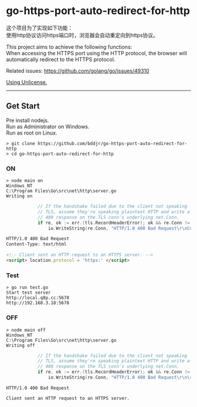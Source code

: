 # go-https-port-auto-redirect-for-http

这个项目为了实现如下功能：  
使用http协议访问https端口时，浏览器会自动重定向到https协议。  

This project aims to achieve the following functions:  
When accessing the HTTPS port using the HTTP protocol, the browser will automatically redirect to the HTTPS protocol.  

Related issues: <https://github.com/golang/go/issues/49310>

[Using Unlicense.](https://unlicense.org/)

***
## Get Start
Pre install nodejs.  
Run as Administrator on Windows.  
Run as root on Linux.  

```
> git clone https://github.com/bddjr/go-https-port-auto-redirect-for-http
> cd go-https-port-auto-redirect-for-http
```


### ON
```
> node main on
Windows_NT
C:\Program Files\Go\src\net\http\server.go
Writing on
```
```go
			// If the handshake failed due to the client not speaking
			// TLS, assume they're speaking plaintext HTTP and write a
			// 400 response on the TLS conn's underlying net.Conn.
			if re, ok := err.(tls.RecordHeaderError); ok && re.Conn != nil && tlsRecordHeaderLooksLikeHTTP(re.RecordHeader) {
				io.WriteString(re.Conn, "HTTP/1.0 400 Bad Request\r\nContent-Type: text/html\r\n\r\n<!-- Client sent an HTTP request to an HTTPS server. -->\n<script> location.protocol = 'https:' </script>\n")
```
```html
HTTP/1.0 400 Bad Request
Content-Type: text/html

<!-- Client sent an HTTP request to an HTTPS server. -->
<script> location.protocol = 'https:' </script>
```


### Test
```
> go run test.go
Start test server
http://local.q8p.cc:5678
http://192.168.3.18:5678
```


### OFF
```
> node main off
Windows_NT
C:\Program Files\Go\src\net\http\server.go
Writing off
```
```go
			// If the handshake failed due to the client not speaking
			// TLS, assume they're speaking plaintext HTTP and write a
			// 400 response on the TLS conn's underlying net.Conn.
			if re, ok := err.(tls.RecordHeaderError); ok && re.Conn != nil && tlsRecordHeaderLooksLikeHTTP(re.RecordHeader) {
				io.WriteString(re.Conn, "HTTP/1.0 400 Bad Request\r\n\r\nClient sent an HTTP request to an HTTPS server.\n")
```
```
HTTP/1.0 400 Bad Request

Client sent an HTTP request to an HTTPS server.
```
